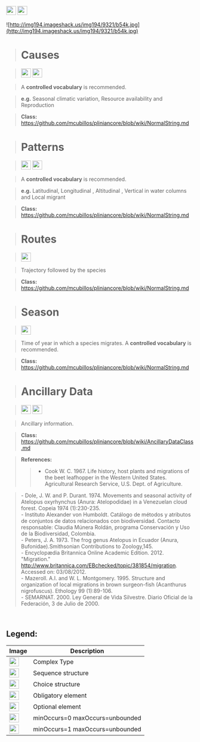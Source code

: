 <img src='http://imageshack.us/a/img16/5397/multipleg.jpg' width='26' height='24' /> <img src='http://img6.imageshack.us/img6/1315/sequencej.jpg' width='26' height='24' />


![http://img194.imageshack.us/img194/9321/b54k.jpg](http://img194.imageshack.us/img194/9321/b54k.jpg)



> # Causes #

> <img src='http://img585.imageshack.us/img585/4808/optional.jpg' width='26' height='24' /> <img src='http://img19.imageshack.us/img19/4356/infinitol.jpg' width='26' height='24' />

> A <b>controlled vocabulary</b> is recommended.

> <b>e.g.</b> Seasonal climatic variation, Resource availability and Reproduction

> <b>Class:</b> https://github.com/mcubillos/pliniancore/blob/wiki/NormalString.md

> # Patterns #

> <img src='http://img585.imageshack.us/img585/4808/optional.jpg' width='26' height='24' /> <img src='http://img19.imageshack.us/img19/4356/infinitol.jpg' width='26' height='24' />

> A <b>controlled vocabulary</b> is recommended.

> <b>e.g.</b> Latitudinal, Longitudinal , Altitudinal , Vertical in water columns and Local migrant

> <b>Class:</b> https://github.com/mcubillos/pliniancore/blob/wiki/NormalString.md

> # Routes #

> <img src='http://img585.imageshack.us/img585/4808/optional.jpg' width='26' height='24' />

> Trajectory followed by the species

> <b>Class:</b> https://github.com/mcubillos/pliniancore/blob/wiki/NormalString.md


> # Season #

> <img src='http://img585.imageshack.us/img585/4808/optional.jpg' width='26' height='24' />

> Time of year in which a species migrates. A <b>controlled vocabulary</b> is recommended.

> <b>Class:</b> https://github.com/mcubillos/pliniancore/blob/wiki/NormalString.md

> # Ancillary Data #

> <img src='http://imageshack.us/a/img16/5397/multipleg.jpg' width='26' height='24' /> <img src='http://img19.imageshack.us/img19/4356/infinitol.jpg' width='26' height='24' />

> Ancillary information.

> <b>Class:</b> https://github.com/mcubillos/pliniancore/blob/wiki/AncillaryDataClass.md

> <b>References:</b>
> > - Cook W. C. 1967. Life history, host plants and migrations of the beet leafhopper in the Western United States. Agricultural Research Service, U.S. Dept. of Agriculture. <br>
<blockquote>- Dole, J. W. and P. Durant. 1974. Movements and seasonal activity of Atelopus oxyrhynchus (Anura: Atelopodidae) in a Venezuelan cloud forest. Copeia 1974 (1):230-235. <br>
- Instituto Alexander von Humboldt. Catálogo de métodos y atributos de conjuntos de datos relacionados con biodiversidad. Contacto responsable: Claudia Múnera Roldán, programa Conservación y Uso de la Biodiversidad, Colombia. <br>
- Peters, J. A. 1973. The frog genus Atelopus in Ecuador (Anura, Bufonidae).Smithsonian Contributions to Zoology,145.<br>
- Encyclopædia Britannica Online Academic Edition. 2012. "Migration." <a href='http://www.britannica.com/EBchecked/topic/381854/migration'>http://www.britannica.com/EBchecked/topic/381854/migration</a>. Accessed on: 03/08/2012. <br>
- Mazeroll. A.I. and W. L. Montgomery. 1995. Structure and organization of local migrations in brown surgeon-fish (Acanthurus nigrofuscus). Ethology 99 (1):89-106. <br>
- SEMARNAT. 2000. Ley General de Vida Silvestre. Diario Oficial de la Federación, 3 de Julio de 2000. <br></blockquote></li></ul>


<br>
<h2><b>Legend:</b></h2>

<table><thead><th>Image</th><th>Description</th></thead><tbody>
<tr><td><img src='http://imageshack.us/a/img16/5397/multipleg.jpg' width='26' height='24' /></td><td>Complex Type</td></tr>
<tr><td><img src='http://img6.imageshack.us/img6/1315/sequencej.jpg' width='26' height='24' /></td><td>Sequence structure</td></tr>
<tr><td><img src='http://img266.imageshack.us/img266/2791/choice.jpg' width='26' height='24' /></td><td>Choice structure</td></tr>
<tr><td><img src='http://img52.imageshack.us/img52/2777/elementkw.jpg' width='26' height='24' /></td><td>Obligatory element</td></tr>
<tr><td><img src='http://img585.imageshack.us/img585/4808/optional.jpg' width='26' height='24' /></td><td>Optional element</td></tr>
<tr><td><img src='http://img19.imageshack.us/img19/4356/infinitol.jpg' width='26' height='24' /></td><td>minOccurs=0 maxOccurs=unbounded</td></tr>
<tr><td><img src='http://img198.imageshack.us/img198/6134/unoinfinito.jpg' width='26' height='24' /></td><td>minOccurs=1 maxOccurs=unbounded</td></tr>
